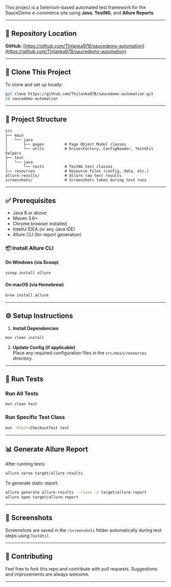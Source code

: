 This project is a Selenium-based automated test framework for the SauceDemo e-commerce site using **Java**, **TestNG**, and **Allure Reports**.

---

## 🔗 Repository Location

**GitHub:** [https://github.com/Thilanka97B/saucedemo-automation](https://github.com/Thilanka97B/saucedemo-automation)

---

## 🔄 Clone This Project

To clone and set up locally:

```bash
git clone https://github.com/Thilanka97B/saucedemo-automation.git
cd saucedemo-automation
```

---

## 📁 Project Structure

```
src
├── main
│   └── java
│       ├── pages         # Page Object Model classes
│       └── utils         # DriverFactory, ConfigReader, TestUtil helpers
├── test
│   └── java
│       └── tests         # TestNG test classes
├── resources             # Resource files (config, data, etc.)
allure-results/           # Allure raw test results
screenshots/              # Screenshots taken during test runs
```

---

## ✅ Prerequisites

- Java 8 or above
- Maven 3.6+
- Chrome browser installed
- IntelliJ IDEA (or any Java IDE)
- Allure CLI (for report generation)

### 📦 Install Allure CLI

#### On Windows (via Scoop)
```bash
scoop install allure
```

#### On macOS (via Homebrew)
```bash
brew install allure
```

---

## ⚙️ Setup Instructions

1. **Install Dependencies**
```bash
mvn clean install
```

2. **Update Config (if applicable)**  
   Place any required configuration files in the `src/main/resources` directory.

---

## 🚀 Run Tests

### Run All Tests
```bash
mvn clean test
```

### Run Specific Test Class
```bash
mvn -Dtest=CheckoutTest test
```

---

## 📊 Generate Allure Report

After running tests:

```bash
allure serve target/allure-results
```

To generate static report:

```bash
allure generate allure-results --clean -o target/allure-report
allure open target/allure-report
```

---

## 📸 Screenshots

Screenshots are saved in the `/screenshots` folder automatically during test steps using `TestUtil`.

---

## 🤝 Contributing

Feel free to fork this repo and contribute with pull requests. Suggestions and improvements are always welcome.

---